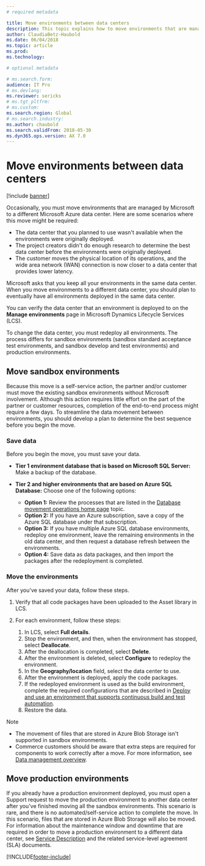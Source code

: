 ```yaml
---
# required metadata

title: Move environments between data centers
description: This topic explains how to move environments that are managed by Microsoft to a different Microsoft Azure data center.
author: ClaudiaBetz-Haubold 
ms.date: 06/04/2018
ms.topic: article
ms.prod: 
ms.technology: 

# optional metadata

# ms.search.form:  
audience: IT Pro
# ms.devlang: 
ms.reviewer: sericks
# ms.tgt_pltfrm: 
# ms.custom: 
ms.search.region: Global
# ms.search.industry: 
ms.author: chaubold
ms.search.validFrom: 2018-05-30 
ms.dyn365.ops.version: AX 7.0
---
```


# Move environments between data centers

[!include [banner](../includes/banner.md)]

Occasionally, you must move environments that are managed by Microsoft to a different Microsoft Azure data center. Here are some scenarios where this move might be required:

- The data center that you planned to use wasn't available when the environments were originally deployed.
- The project creators didn't do enough research to determine the best data center before the environments were originally deployed.
- The customer moves the physical location of its operations, and the wide area network (WAN) connection is now closer to a data center that provides lower latency.

Microsoft asks that you keep all your environments in the same data center. When you move environments to a different data center, you should plan to eventually have all environments deployed in the same data center.

You can verify the data center that an environment is deployed to on the **Manage environments** page in Microsoft Dynamics Lifecycle Services (LCS).

To change the data center, you must redeploy all environments. The process differs for sandbox environments (sandbox standard acceptance test environments, and sandbox develop and test environments) and production environments.

## Move sandbox environments

Because this move is a self-service action, the partner and/or customer must move the existing sandbox environments without Microsoft involvement. Although this action requires little effort on the part of the partner or customer resources, completion of the end-to-end process might require a few days. To streamline the data movement between environments, you should develop a plan to determine the best sequence before you begin the move.

### Save data

Before you begin the move, you must save your data.

- **Tier 1 environment database that is based on Microsoft SQL Server:** Make a backup of the database.
- **Tier 2 and higher environments that are based on Azure SQL Database:** Choose one of the following options:

    - **Option 1:** Review the processes that are listed in the [Database movement operations home page](../../dev-itpro/database/dbmovement-operations.md) topic.
    - **Option 2:** If you have an Azure subscription, save a copy of the Azure SQL database under that subscription.
    - **Option 3:** If you have multiple Azure SQL database environments, redeploy one environment, leave the remaining environments in the old data center, and then request a database refresh between the environments.
    - **Option 4:** Save data as data packages, and then import the packages after the redeployment is completed.

### Move the environments

After you've saved your data, follow these steps.

1. Verify that all code packages have been uploaded to the Asset library in LCS.
2. For each environment, follow these steps:

    1. In LCS, select **Full details**.
    2. Stop the environment, and then, when the environment has stopped, select **Deallocate**.
    3. After the deallocation is completed, select **Delete**.
    4. After the environment is deleted, select **Configure** to redeploy the environment.
    5. In the **Geography/location** field, select the data center to use.
    6. After the environment is deployed, apply the code packages.
    7. If the redeployed environment is used as the build environment, complete the required configurations that are described in [Deploy and use an environment that supports continuous build and test automation](../../dev-itpro/perf-test/continuous-build-test-automation.md).
    8. Restore the data.

> [!NOTE]
> - The movement of files that are stored in Azure Blob Storage isn't supported in sandbox environments.
> - Commerce customers should be aware that extra steps are required for components to work correctly after a move. For more information, see [Data management overview](../../dev-itpro/data-entities/data-entities-data-packages.md).

## Move production environments

If you already have a production environment deployed, you must open a Support request to move the production environment to another data center after you've finished moving all the sandbox environments. This scenario is rare, and there is no automated/self-service action to complete the move. In this scenario, files that are stored in Azure Blob Storage will also be moved. For information about the maintenance window and downtime that are required in order to move a production environment to a different data center, see [Service Description](https://go.microsoft.com/fwlink/?LinkId=867755&clcid=0x409) and the related service-level agreement (SLA) documents.


[!INCLUDE[footer-include](../../../includes/footer-banner.md)]